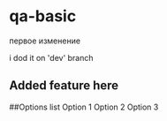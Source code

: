 # qa-basic

первое изменение


i dod it on 'dev' branch

## Added feature here

##Options list
Option 1
Option 2
Option 3